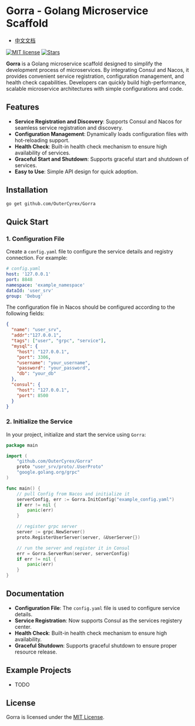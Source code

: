 # Gorra - Golang Microservice Scaffold

- [中文文档](README_zh.md)

[![MIT license](https://img.shields.io/badge/license-MIT-brightgreen.svg)](https://opensource.org/licenses/MIT)
[![Stars](https://img.shields.io/badge/github-stars-blue)](https://github.com/OuterCyrex/Gorra/stargazers)

**Gorra** is a Golang microservice scaffold designed to simplify the development process of microservices. By integrating Consul and Nacos, it provides convenient service registration, configuration management, and health check capabilities. Developers can quickly build high-performance, scalable microservice architectures with simple configurations and code.

## Features

- **Service Registration and Discovery**: Supports Consul and Nacos for seamless service registration and discovery.
- **Configuration Management**: Dynamically loads configuration files with hot-reloading support.
- **Health Check**: Built-in health check mechanism to ensure high availability of services.
- **Graceful Start and Shutdown**: Supports graceful start and shutdown of services.
- **Easy to Use**: Simple API design for quick adoption.

## Installation

```bash
go get github.com/OuterCyrex/Gorra
```

## Quick Start

### 1. Configuration File

Create a `config.yaml` file to configure the service details and registry connection. For example:

```yaml
# config.yaml
host: '127.0.0.1'
port: 8848
namespace: 'example_namespace'
dataId: 'user_srv'
group: 'Debug'
```

The configuration file in Nacos should be configured according to the following fields:

```json
{
  "name": "user_srv",
  "addr":"127.0.0.1",
  "tags": ["user", "grpc", "service"],
  "mysql": {
    "host": "127.0.0.1",
    "port": 3306,
    "username": "your_username",
    "password": "your_password",
    "db": "your_db"
  },
  "consul": {
    "host": "127.0.0.1",
    "port": 8500
  }
}
```

### 2. Initialize the Service

In your project, initialize and start the service using `Gorra`:

```go
package main

import (
	"github.com/OuterCyrex/Gorra"
	proto "user_srv/proto/.UserProto"
	"google.golang.org/grpc"
)

func main() {
    // pull Config from Nacos and initialize it
	serverConfig, err := Gorra.InitConfig("example_config.yaml")
	if err != nil {
		panic(err)
	}

    // register grpc server
	server := grpc.NewServer()
	proto.RegisterUserServer(server, &UserServer{})

    // run the server and register it in Consul
	err = Gorra.ServerRun(server, serverConfig)
	if err != nil {
		panic(err)
	}
}
```

## Documentation

- **Configuration File**: The `config.yaml` file is used to configure service details.
- **Service Registration**: Now supports Consul as the services registery center.
- **Health Check**: Built-in health check mechanism to ensure high availability.
- **Graceful Shutdown**: Supports graceful shutdown to ensure proper resource release.

## Example Projects

- TODO

## License

Gorra is licensed under the [MIT License](https://opensource.org/licenses/MIT).
